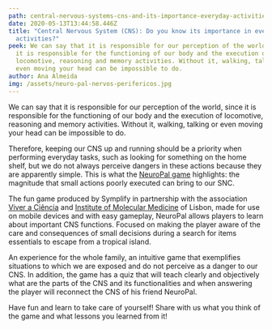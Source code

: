 ```yaml
---
path: central-nervous-systems-cns-and-its-importance-everyday-activities
date: 2020-05-13T13:44:58.446Z
title: "Central Nervous System (CNS): Do you know its importance in everyday
  activities?"
peek: We can say that it is responsible for our perception of the world, since
  it is responsible for the functioning of our body and the execution of
  locomotive, reasoning and memory activities. Without it, walking, talking or
  even moving your head can be impossible to do.
author: Ana Almeida
img: /assets/neuro-pal-nervos-perifericos.jpg
---
```

We can say that it is responsible for our perception of the world, since it is responsible for the functioning of our body and the execution of locomotive, reasoning and memory activities. Without it, walking, talking or even moving your head can be impossible to do.

Therefore, keeping our CNS up and running should be a priority when performing everyday tasks, such as looking for something on the home shelf, but we do not always perceive dangers in these actions because they are apparently simple. This is what the [NeuroPal game](https://simplify-lgp.tech/products/neuropal/) highlights: the magnitude that small actions poorly executed can bring to our SNC.

The fun game produced by Symplify in partnership with the association [Viver a Ciência](http://www.viveraciencia.org/pt/) and [Institute of Molecular Medicine](https://imm.medicina.ulisboa.pt/#) of Lisbon, made for use on mobile devices and with easy gameplay, NeuroPal allows players to learn about important CNS functions. Focused on making the player aware of the care and consequences of small decisions during a search for items essentials to escape from a tropical island.

An experience for the whole family, an intuitive game that exemplifies situations to which we are exposed and do not perceive as a danger to our CNS. In addition, the game has a quiz that will teach clearly and objectively what are the parts of the CNS and its functionalities and when answering the player will reconnect the CNS of his friend NeuroPal.

Have fun and learn to take care of yourself! Share with us what you think of the game and what lessons you learned from it!